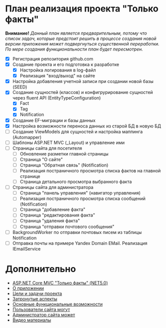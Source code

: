 # План реализация проекта "Только факты"

**Внимание!** *Данный план является предварительным, потому что список задач, которые предстоит решить в процессе создания новой версии приложения может подвергнуться существенной переработки. По мере создания функциональности план будет пересмотрен.*

* [x] Регистрация репозитория github.com
* [x] Создание проекта и его подготовка к разработке
    * [x] Настройка логирования в log-файл
    * [x] Реализация "вход/выход" на сайте
* [x] Настройка добавления учетной записи при создании новой базы (SEED)
* [x] Создание сущностей (классов) и конфигрурирование сущностей через fluent API (EntityTypeConfiguration)
    * [x] Fact
    * [x] Tag
    * [x] Notification
* [x] Создание EF-миграции и базы данных
* [x] Настройка возможности переноса данных из старой БД в новую БД
* [ ] Создание ViewModels для сущностей и настройка маппинга (Automapper)
* [ ] Шаблоны ASP.NET MVC (_Layout) и управление ими
* [ ] Страницы сайта для посетителя
    * [ ] Обновление разметки главной страницы
    * [ ] Страница "О сайте"
    * [ ] Страница "Обратная связь" (Notification)
    * [ ] Реализация постраничного просмотра списка фактов на главной странице
    * [ ] Страница детального просмотра выбранного факта
* [ ] Страницы сайта для администратора
    * [ ] Страница "панель управления" (навигатор управления)
    * [ ] Реализация постраничного просмотра списка сообщений (Notification)
    * [ ] Страница "добавление факта"
    * [ ] Страница "редактирования факта"
    * [ ] Страница "удаления факта"
    * [ ] Страница "отправки почтового сообщения"
* [ ] BackgroundWorker по отправки почтовых писем из таблицы Notification
* [ ] Отправка почты на примере Yandex Domain EMail. Реализация IEmailService

# Дополнительно
* [ASP.NET Core MVC "Только факты" (NET5.0)](https://github.com/Calabonga/Facts/wiki)
* [О приложении](https://github.com/Calabonga/Facts/wiki/%D0%9E-%D0%BF%D1%80%D0%B8%D0%BB%D0%BE%D0%B6%D0%B5%D0%BD%D0%B8%D0%B8)
* [Цели и задачи проекта](https://github.com/Calabonga/Facts/wiki/%D0%A6%D0%B5%D0%BB%D0%B8-%D0%B8-%D0%B7%D0%B0%D0%B4%D0%B0%D1%87%D0%B8-%D0%BF%D1%80%D0%BE%D0%B5%D0%BA%D1%82%D0%B0)
* [Затронутые аспекты](https://github.com/Calabonga/Facts/wiki/%D0%97%D0%B0%D1%82%D1%80%D0%BE%D0%BD%D1%83%D1%82%D1%8B%D0%B5-%D0%B0%D1%81%D0%BF%D0%B5%D0%BA%D1%82%D1%8B)
* [Основные функциональные возможности](https://github.com/Calabonga/Facts/wiki/%D0%9E%D1%81%D0%BD%D0%BE%D0%B2%D0%BD%D1%8B%D0%B5-%D1%84%D1%83%D0%BD%D0%BA%D1%86%D0%B8%D0%BE%D0%BD%D0%B0%D0%BB%D1%8C%D0%BD%D1%8B%D0%B5-%D0%B2%D0%BE%D0%B7%D0%BC%D0%BE%D0%B6%D0%BD%D0%BE%D1%81%D1%82%D0%B8)
* [Пользователи сайта могут](https://github.com/Calabonga/Facts/wiki/%D0%92%D0%BE%D0%B7%D0%BC%D0%BE%D0%B6%D0%BD%D0%BE%D1%81%D1%82%D0%B8-%D0%B4%D0%BB%D1%8F-%D0%BF%D0%BE%D0%BB%D1%8C%D0%B7%D0%BE%D0%B2%D0%B0%D1%82%D0%B5%D0%BB%D1%8F)
* [Администратор сайта может](https://github.com/Calabonga/Facts/wiki/%D0%92%D0%BE%D0%B7%D0%BC%D0%BE%D0%B6%D0%BD%D0%BE%D1%81%D1%82%D0%B8-%D0%B4%D0%BB%D1%8F-%D0%B0%D0%B4%D0%BC%D0%B8%D0%BD%D0%B8%D1%81%D1%82%D1%80%D0%B0%D1%82%D0%BE%D1%80%D0%B0)
* [Видео материалы](https://github.com/Calabonga/Facts/wiki/%D0%92%D0%B8%D0%B4%D0%B5%D0%BE-%D0%BC%D0%B0%D1%82%D0%B5%D1%80%D0%B8%D0%B0%D0%BB%D1%8B)
